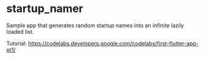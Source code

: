 # startup_namer

Sample app that generates random startup names into an infinite lazily loaded list.

Tutorial: https://codelabs.developers.google.com/codelabs/first-flutter-app-pt1/
